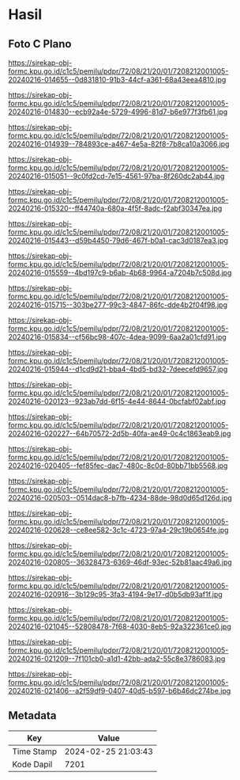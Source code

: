 # Hasil

## Foto C Plano

https://sirekap-obj-formc.kpu.go.id/c1c5/pemilu/pdpr/72/08/21/20/01/7208212001005-20240216-014655--0d831810-91b3-44cf-a361-68a43eea4810.jpg

https://sirekap-obj-formc.kpu.go.id/c1c5/pemilu/pdpr/72/08/21/20/01/7208212001005-20240216-014830--ecb92a4e-5729-4996-81d7-b6e977f3fb61.jpg

https://sirekap-obj-formc.kpu.go.id/c1c5/pemilu/pdpr/72/08/21/20/01/7208212001005-20240216-014939--784893ce-a467-4e5a-82f8-7b8ca10a3066.jpg

https://sirekap-obj-formc.kpu.go.id/c1c5/pemilu/pdpr/72/08/21/20/01/7208212001005-20240216-015051--9c0fd2cd-7e15-4561-97ba-8f260dc2ab44.jpg

https://sirekap-obj-formc.kpu.go.id/c1c5/pemilu/pdpr/72/08/21/20/01/7208212001005-20240216-015320--ff44740a-680a-4f5f-8adc-f2abf30347ea.jpg

https://sirekap-obj-formc.kpu.go.id/c1c5/pemilu/pdpr/72/08/21/20/01/7208212001005-20240216-015443--d59b4450-79d6-467f-b0a1-cac3d0187ea3.jpg

https://sirekap-obj-formc.kpu.go.id/c1c5/pemilu/pdpr/72/08/21/20/01/7208212001005-20240216-015559--4bd197c9-b6ab-4b68-9964-a7204b7c508d.jpg

https://sirekap-obj-formc.kpu.go.id/c1c5/pemilu/pdpr/72/08/21/20/01/7208212001005-20240216-015715--303be277-99c3-4847-86fc-dde4b2f04f98.jpg

https://sirekap-obj-formc.kpu.go.id/c1c5/pemilu/pdpr/72/08/21/20/01/7208212001005-20240216-015834--cf56bc98-407c-4dea-9099-6aa2a01cfd91.jpg

https://sirekap-obj-formc.kpu.go.id/c1c5/pemilu/pdpr/72/08/21/20/01/7208212001005-20240216-015944--d1cd9d21-bba4-4bd5-bd32-7deecefd9657.jpg

https://sirekap-obj-formc.kpu.go.id/c1c5/pemilu/pdpr/72/08/21/20/01/7208212001005-20240216-020123--923ab7dd-6f15-4e44-8644-0bcfabf02abf.jpg

https://sirekap-obj-formc.kpu.go.id/c1c5/pemilu/pdpr/72/08/21/20/01/7208212001005-20240216-020227--64b70572-2d5b-40fa-ae49-0c4c1863eab9.jpg

https://sirekap-obj-formc.kpu.go.id/c1c5/pemilu/pdpr/72/08/21/20/01/7208212001005-20240216-020405--fef85fec-dac7-480c-8c0d-80bb71bb5568.jpg

https://sirekap-obj-formc.kpu.go.id/c1c5/pemilu/pdpr/72/08/21/20/01/7208212001005-20240216-020503--0514dac8-b7fb-4234-88de-98d0d65d126d.jpg

https://sirekap-obj-formc.kpu.go.id/c1c5/pemilu/pdpr/72/08/21/20/01/7208212001005-20240216-020628--ce8ee582-3c1c-4723-97a4-29c19b0654fe.jpg

https://sirekap-obj-formc.kpu.go.id/c1c5/pemilu/pdpr/72/08/21/20/01/7208212001005-20240216-020805--36328473-6369-46df-93ec-52b81aac49a6.jpg

https://sirekap-obj-formc.kpu.go.id/c1c5/pemilu/pdpr/72/08/21/20/01/7208212001005-20240216-020916--3b129c95-3fa3-4194-9e17-d0b5db93af1f.jpg

https://sirekap-obj-formc.kpu.go.id/c1c5/pemilu/pdpr/72/08/21/20/01/7208212001005-20240216-021045--52808478-7f68-4030-8eb5-92a322361ce0.jpg

https://sirekap-obj-formc.kpu.go.id/c1c5/pemilu/pdpr/72/08/21/20/01/7208212001005-20240216-021209--7f101cb0-a1d1-42bb-ada2-55c8e3786083.jpg

https://sirekap-obj-formc.kpu.go.id/c1c5/pemilu/pdpr/72/08/21/20/01/7208212001005-20240216-021406--a2f59df9-0407-40d5-b597-b6b46dc274be.jpg


## Metadata

| Key        | Value               |
| ---------- | ------------------- |
| Time Stamp | 2024-02-25 21:03:43 |
| Kode Dapil | 7201                |



